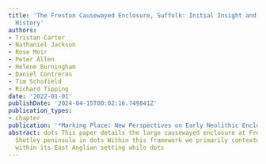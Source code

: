 ```yaml
---
title: 'The Freston Causewayed Enclosure, Suffolk: Initial Insight and Hypothetical
  History'
authors:
- Tristan Carter
- Nathaniel Jackson
- Rose Moir
- Peter Allen
- Helene Burningham
- Daniel Contreras
- Tim Schofield
- Richard Tipping
date: '2022-01-01'
publishDate: '2024-04-15T00:02:16.749841Z'
publication_types:
- chapter
publication: '*Marking Place: New Perspectives on Early Neolithic Enclosures*'
abstract: dots This paper details the large causewayed enclosure at Freston on the
  Shotley peninsula in dots Within this framework we primarily contextualise Freston
  within its East Anglian setting while dots
---
```

